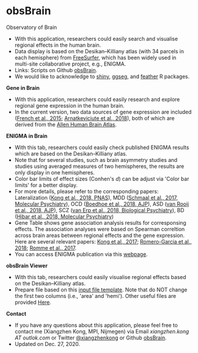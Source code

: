 # obsBrain
Observatory of Brain

- With this application, researchers could easily search and visualise regional effects in the human brain. 
- Data display is based on the Desikan–Killiany atlas (with 34 parcels in each hemisphere) from [FreeSurfer](https://surfer.nmr.mgh.harvard.edu/), which has been widely used in multi-site collaborative project, e.g., ENIGMA. 
- Links: Scripts on Github [obsBrain](https://github.com/Conxz/obsBrain). 
- We would like to acknowledge to [shiny](https://shiny.rstudio.com/), [ggseg](https://github.com/LCBC-UiO/ggseg), and [feather](https://cran.r-project.org/web/packages/feather/index.html) R packages.


**Gene in Brain**
- With this application, researchers could easily research and explore regional gene expression in the human brain. 
- In the current version, two data sources of gene expression are included ([French et al., 2015](https://dx.doi.org/10.3389%2Ffnins.2015.00323); [Arnatkeviciute et al., 2018](https://doi.org/10.1101/380089)), both of which are derived from the [Allen Human Brain Atlas](http://human.brain-map.org/). 

**ENIGMA in Brain**
- With this tab, researchers could easily check published ENIGMA results which are based on the Desikan–Killiany atlas. 
- Note that for several studies, such as brain asymmetry studies and studies using averaged measures of two hemispheres, the results are only display in one hemispheres. 
- Color bar limits of effect sizes (Conhen's *d*) can be adjust via 'Color bar limits' for a better display. 
- For more details, please refer to the corresponding papers: Lateralization ([Kong et al., 2018, PNAS](https://www.ncbi.nlm.nih.gov/pubmed/29764998)), MDD ([Schmaal et al., 2017, Molecular Psychiatry](https://www.ncbi.nlm.nih.gov/pubmed/27137745)), OCD ([Boedhoe et al., 2018, AJP](https://www.ncbi.nlm.nih.gov/pubmed/29377733)), ASD ([van Rooij et al., 2018, AJP](https://www.ncbi.nlm.nih.gov/pubmed/29145754)), SCZ ([van Erp et al., 2018, Biological Psychiatry](https://www.ncbi.nlm.nih.gov/pubmed/29960671)), BD ([Hibar et al., 2018, Molecular Psychiatry](https://www.ncbi.nlm.nih.gov/pubmed/28461699))
- Gene Table shows gene association analysis results for corresponsing effects. The association analyses were based on Spearman correltion across brain areas between regional effects and the gene expression. Here are several relevant papers: [Kong et al., 2017](https://www.ncbi.nlm.nih.gov/pubmed/26733530); [Romero-Garcia et al., 2018](https://www.ncbi.nlm.nih.gov/pubmed/29483624); [Romme et al., 2017](https://www.ncbi.nlm.nih.gov/pubmed/27720199). 
- You can access ENIGMA publication via this [webpage](http://enigma.ini.usc.edu/publications/).

**obsBrain Viewer**
- With this tab, researchers could easily visualise regional effects based on the Desikan–Killiany atlas. 
- Prepare file based on this [input file template](https://github.com/Conxz/obsBrain/blob/master/info/obsDat.csv). Note that do NOT change the first two columns (i.e., 'area' and 'hemi'). Other useful files are provided [Here](https://github.com/Conxz/obsBrain/tree/master/info/). 

**Contact**
- If you have any questions about this application, please feel free to contact me (Xiangzhen Kong, MPI, Nijmegen) via Email *xiangzhen.kong AT outlok.com* or Twitter [@xiangzhenkong](https://twitter.com/xiangzhenkong) or Github [obsBrain](https://github.com/Conxz/obsBrain).
- Updated on Dec. 27, 2020.


